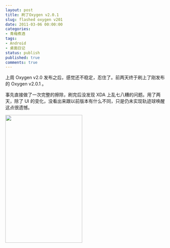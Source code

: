 ```yaml
---
layout: post
title: 刷了Oxygen v2.0.1
slug: flashed oxygen v201
date: 2011-03-06 00:00:00
categories:
- 青梅煮酒
tags:
- Android
- 桌面日记
status: publish
published: true
comments: true
---
```

上周 Oxygen v2.0 发布之后，感觉还不稳定，忍住了。前两天终于刷上了刚发布的 Oxygen v2.0.1 。

事先直接做了一次完整的擦除，刷完后没发现 XDA 上乱七八糟的问题。用了两天，除了 UI 的变化，没看出来跟以前版本有什么不同，只是仍未实现轨迹球唤醒这点很遗憾。

<a href="https://picasaweb.google.com/lh/photo/C-dYsOdeOj-iYlIZm_l8IA?feat=embedwebsite"><img src="https://lh3.googleusercontent.com/_ceUJ_lBTHzc/TXOfYdamg3I/AAAAAAAABmc/F_2AXlKogkA/s400/snap20110306_223834.png" height="400" width="240" /></a>
